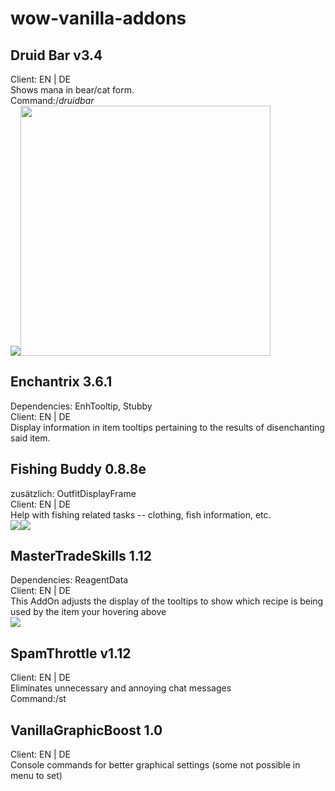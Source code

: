 # wow-vanilla-addons<br>
## Druid Bar v3.4
Client: EN | DE<br>
Shows mana in bear/cat form.<br>
Command:/*druidbar*<br>
<img src="https://image.ibb.co/ijT7yQ/druidbar01.jpg"/><img src="https://image.ibb.co/keRGsk/druidbar02.jpg" width="400"/>
## Enchantrix 3.6.1
Dependencies: EnhTooltip, Stubby<br>
Client: EN | DE<br>
Display information in item tooltips pertaining to the results of disenchanting said item.<br>

## Fishing Buddy 0.8.8e
zusätzlich: OutfitDisplayFrame<br>
Client: EN | DE<br>
Help with fishing related tasks -- clothing, fish information, etc.<br>
<img src="https://image.ibb.co/jk8cf5/fishingbuddy1.jpg"/><img src="https://image.ibb.co/mBycf5/fishingbuddy2.jpg"/>

## MasterTradeSkills 1.12
Dependencies: ReagentData<br>
Client: EN | DE<br>
This AddOn adjusts the display of the tooltips to show which recipe is being used by the item your hovering above<br>
<img src="https://image.ibb.co/gxv17k/mastertradeskills.jpg"/>

## SpamThrottle v1.12
Client: EN | DE<br>
Eliminates unnecessary and annoying chat messages<br>
Command:/st<br>

## VanillaGraphicBoost 1.0
Client: EN | DE<br>
Console commands for better graphical settings (some not possible in menu to set)<br>
